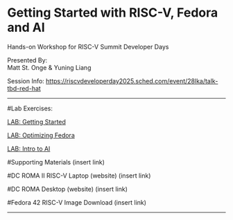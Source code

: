 # Getting Started with RISC-V, Fedora and AI
Hands-on Workshop for RISC-V Summit Developer Days 

Presented By:  
Matt St. Onge
&
Yuning Liang

Session Info:
https://riscvdeveloperday2025.sched.com/event/28lka/talk-tbd-red-hat 

--------------------------------------------------------------------

#Lab Exercises:

[LAB: Getting Started](https://github.com/mattstonge/riscv_summit_devdays_fedora_AI_workshop/blob/main/riscv-workshop.md) 

[LAB: Optimizing Fedora]()

[LAB: Intro to AI]()


#Supporting Materials
(insert link)

#DC ROMA II RISC-V Laptop (website)
(insert link)

#DC ROMA Desktop (website)
(insert link)

#Fedora 42 RISC-V Image Download
(insert link)

--------------------------------------------------------------------
